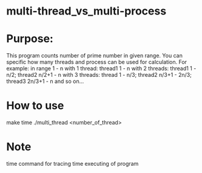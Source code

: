 # multi-thread_vs_multi-process

# Purpose:
This program counts number of prime number in given range.
You can specific how many threads and process can be used for calculation.
For example: 
  in range 1 - n with 1 thread:  thread1 1 - n 
                 with 2 threads: thread1 1 - n/2; thread2 n/2+1 - n
                 with 3 threads: thread  1 - n/3; thread2 n/3+1 - 2n/3; thread3 2n/3+1 - n 
  and so on...

# How to use
  make
  time ./multi_thread <bg> <end> <number_of_thread>

# Note
 time command for tracing time executing of program
